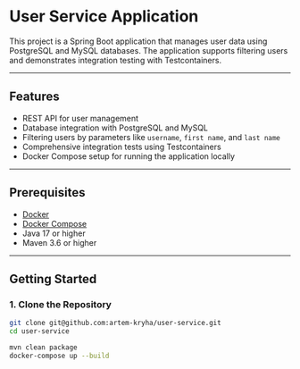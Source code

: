 # User Service Application

This project is a Spring Boot application that manages user data using PostgreSQL and MySQL databases. The application supports filtering users and demonstrates integration testing with Testcontainers.

---

## Features
- REST API for user management
- Database integration with PostgreSQL and MySQL
- Filtering users by parameters like `username`, `first name`, and `last name`
- Comprehensive integration tests using Testcontainers
- Docker Compose setup for running the application locally

---

## Prerequisites
- [Docker](https://www.docker.com/)
- [Docker Compose](https://docs.docker.com/compose/)
- Java 17 or higher
- Maven 3.6 or higher

---

## Getting Started

### 1. Clone the Repository
```bash
git clone git@github.com:artem-kryha/user-service.git
cd user-service

mvn clean package
docker-compose up --build
